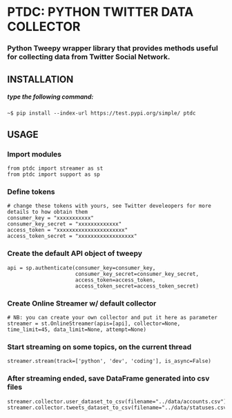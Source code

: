 # PTDC: PYTHON TWITTER DATA COLLECTOR

### Python Tweepy wrapper library that provides methods useful for collecting data from Twitter Social Network.

## INSTALLATION
##### type the following command:
    ~$ pip install --index-url https://test.pypi.org/simple/ ptdc

## USAGE
### Import modules
    from ptdc import streamer as st
    from ptdc import support as sp
   
### Define tokens
    # change these tokens with yours, see Twitter develeopers for more details to how obtain them
    consumer_key = "xxxxxxxxxxx"
    consumer_key_secret = "xxxxxxxxxxxxx"
    access_token = "xxxxxxxxxxxxxxxxxxxxxx"
    access_token_secret = "xxxxxxxxxxxxxxxxxx"
    
### Create the default API object of tweepy
    api = sp.authenticate(consumer_key=consumer_key,
                          consumer_key_secret=consumer_key_secret,
                          access_token=access_token,
                          access_token_secret=access_token_secret)

### Create Online Streamer w/ default collector
    # NB: you can create your own collector and put it here as parameter
    streamer = st.OnlineStreamer(apis=[api], collector=None, time_limit=45, data_limit=None, attempt=None)

### Start streaming on some topics, on the current thread
    streamer.stream(track=['python', 'dev', 'coding'], is_async=False)

### After streaming ended, save DataFrame generated into csv files
    streamer.collector.user_dataset_to_csv(filename="../data/accounts.csv")
    streamer.collector.tweets_dataset_to_csv(filename="../data/statuses.csv")
